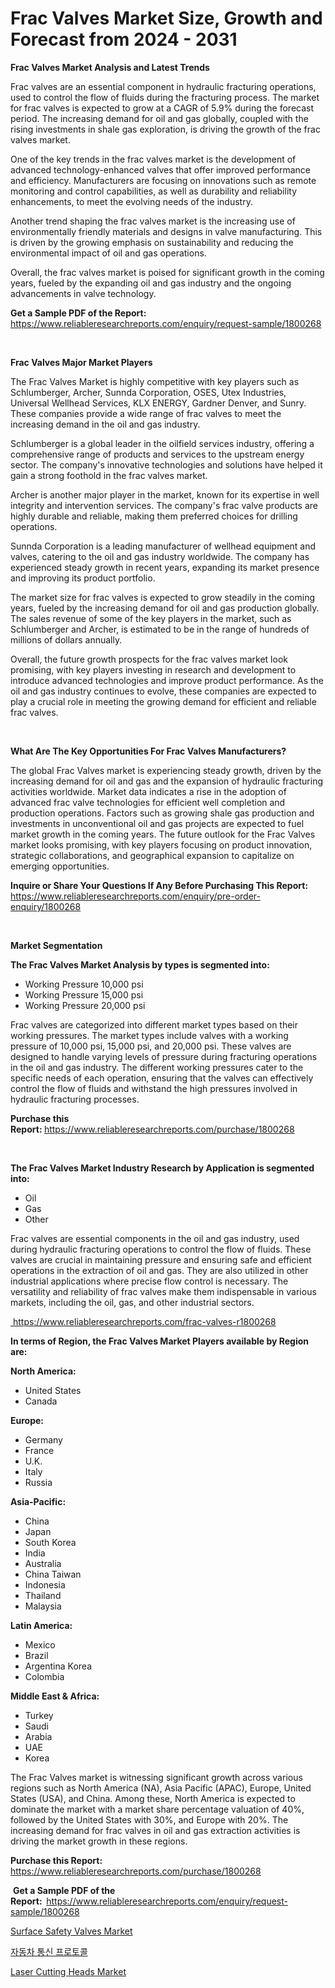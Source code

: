 <p><h1>Frac Valves Market Size, Growth and Forecast from 2024 - 2031</h1></p><p><strong>Frac Valves Market Analysis and Latest Trends</strong></p>
<p><p>Frac valves are an essential component in hydraulic fracturing operations, used to control the flow of fluids during the fracturing process. The market for frac valves is expected to grow at a CAGR of 5.9% during the forecast period. The increasing demand for oil and gas globally, coupled with the rising investments in shale gas exploration, is driving the growth of the frac valves market.</p><p>One of the key trends in the frac valves market is the development of advanced technology-enhanced valves that offer improved performance and efficiency. Manufacturers are focusing on innovations such as remote monitoring and control capabilities, as well as durability and reliability enhancements, to meet the evolving needs of the industry.</p><p>Another trend shaping the frac valves market is the increasing use of environmentally friendly materials and designs in valve manufacturing. This is driven by the growing emphasis on sustainability and reducing the environmental impact of oil and gas operations.</p><p>Overall, the frac valves market is poised for significant growth in the coming years, fueled by the expanding oil and gas industry and the ongoing advancements in valve technology.</p></p>
<p><strong>Get a Sample PDF of the Report:&nbsp;</strong> <a href="https://www.reliableresearchreports.com/enquiry/request-sample/1800268">https://www.reliableresearchreports.com/enquiry/request-sample/1800268</a></p>
<p>&nbsp;</p>
<p><strong>Frac Valves Major Market Players</strong></p>
<p><p>The Frac Valves Market is highly competitive with key players such as Schlumberger, Archer, Sunnda Corporation, OSES, Utex Industries, Universal Wellhead Services, KLX ENERGY, Gardner Denver, and Sunry. These companies provide a wide range of frac valves to meet the increasing demand in the oil and gas industry.</p><p>Schlumberger is a global leader in the oilfield services industry, offering a comprehensive range of products and services to the upstream energy sector. The company's innovative technologies and solutions have helped it gain a strong foothold in the frac valves market.</p><p>Archer is another major player in the market, known for its expertise in well integrity and intervention services. The company's frac valve products are highly durable and reliable, making them preferred choices for drilling operations.</p><p>Sunnda Corporation is a leading manufacturer of wellhead equipment and valves, catering to the oil and gas industry worldwide. The company has experienced steady growth in recent years, expanding its market presence and improving its product portfolio.</p><p>The market size for frac valves is expected to grow steadily in the coming years, fueled by the increasing demand for oil and gas production globally. The sales revenue of some of the key players in the market, such as Schlumberger and Archer, is estimated to be in the range of hundreds of millions of dollars annually.</p><p>Overall, the future growth prospects for the frac valves market look promising, with key players investing in research and development to introduce advanced technologies and improve product performance. As the oil and gas industry continues to evolve, these companies are expected to play a crucial role in meeting the growing demand for efficient and reliable frac valves.</p></p>
<p>&nbsp;</p>
<p><strong>What Are The Key Opportunities For Frac Valves Manufacturers?</strong></p>
<p><p>The global Frac Valves market is experiencing steady growth, driven by the increasing demand for oil and gas and the expansion of hydraulic fracturing activities worldwide. Market data indicates a rise in the adoption of advanced frac valve technologies for efficient well completion and production operations. Factors such as growing shale gas production and investments in unconventional oil and gas projects are expected to fuel market growth in the coming years. The future outlook for the Frac Valves market looks promising, with key players focusing on product innovation, strategic collaborations, and geographical expansion to capitalize on emerging opportunities.</p></p>
<p><strong>Inquire or Share Your Questions If Any Before Purchasing This Report:</strong> <a href="https://www.reliableresearchreports.com/enquiry/pre-order-enquiry/1800268">https://www.reliableresearchreports.com/enquiry/pre-order-enquiry/1800268</a></p>
<p>&nbsp;</p>
<p><strong>Market Segmentation</strong></p>
<p><strong>The Frac Valves Market Analysis by types is segmented into:</strong></p>
<p><ul><li>Working Pressure 10,000 psi</li><li>Working Pressure 15,000 psi</li><li>Working Pressure 20,000 psi</li></ul></p>
<p><p>Frac valves are categorized into different market types based on their working pressures. The market types include valves with a working pressure of 10,000 psi, 15,000 psi, and 20,000 psi. These valves are designed to handle varying levels of pressure during fracturing operations in the oil and gas industry. The different working pressures cater to the specific needs of each operation, ensuring that the valves can effectively control the flow of fluids and withstand the high pressures involved in hydraulic fracturing processes.</p></p>
<p><strong>Purchase this Report:&nbsp;</strong><a href="https://www.reliableresearchreports.com/purchase/1800268">https://www.reliableresearchreports.com/purchase/1800268</a></p>
<p>&nbsp;</p>
<p><strong>The Frac Valves Market Industry Research by Application is segmented into:</strong></p>
<p><ul><li>Oil</li><li>Gas</li><li>Other</li></ul></p>
<p><p>Frac valves are essential components in the oil and gas industry, used during hydraulic fracturing operations to control the flow of fluids. These valves are crucial in maintaining pressure and ensuring safe and efficient operations in the extraction of oil and gas. They are also utilized in other industrial applications where precise flow control is necessary. The versatility and reliability of frac valves make them indispensable in various markets, including the oil, gas, and other industrial sectors.</p></p>
<p><a href="https://www.reliableresearchreports.com/frac-valves-r1800268">&nbsp;https://www.reliableresearchreports.com/frac-valves-r1800268</a></p>
<p><strong>In terms of Region, the Frac Valves Market Players available by Region are:</strong></p>
<p>
    <p> <strong> North America: </strong>
        <ul>
            <li>United States</li>
            <li>Canada</li>
        </ul>
        </p> 
    <p> <strong> Europe: </strong>
        <ul>
            <li>Germany</li>
            <li>France</li>
            <li>U.K.</li>
            <li>Italy</li>
            <li>Russia</li>
        </ul>
        </p> 
    <p> <strong> Asia-Pacific: </strong>
        <ul>
            <li>China</li>
            <li>Japan</li>
            <li>South Korea</li>
            <li>India</li>
            <li>Australia</li>
            <li>China Taiwan</li>
            <li>Indonesia</li>
            <li>Thailand</li>
            <li>Malaysia</li>
        </ul>
        </p> 
    <p> <strong> Latin America: </strong>
        <ul>
            <li>Mexico</li>
            <li>Brazil</li>
            <li>Argentina Korea</li>
            <li>Colombia</li>
        </ul>
        </p> 
    <p> <strong> Middle East & Africa: </strong>
        <ul>
            <li>Turkey</li>
            <li>Saudi</li>
            <li>Arabia</li>
            <li>UAE</li>
            <li>Korea</li>
        </ul>
    </p>
    </p>
<p><p>The Frac Valves market is witnessing significant growth across various regions such as North America (NA), Asia Pacific (APAC), Europe, United States (USA), and China. Among these, North America is expected to dominate the market with a market share percentage valuation of 40%, followed by the United States with 30%, and Europe with 20%. The increasing demand for frac valves in oil and gas extraction activities is driving the market growth in these regions.</p></p>
<p><strong>Purchase this Report: </strong><a href="https://www.reliableresearchreports.com/purchase/1800268">https://www.reliableresearchreports.com/purchase/1800268</a></p>
<p>&nbsp;<strong>Get a Sample PDF of the Report:&nbsp;&nbsp;</strong><a href="https://www.reliableresearchreports.com/enquiry/request-sample/1800268">https://www.reliableresearchreports.com/enquiry/request-sample/1800268</a></p>
<p><strong></strong></p>
<p><p><a href="https://github.com/timeliteaut/Market-Research-Report-List-2/blob/main/surface-safety-valves-market.md">Surface Safety Valves Market</a></p><p><a href="https://github.com/JonHarrtis67676y/Market-Research-Report-List-1/blob/main/411010720666.md">자동차 통신 프로토콜</a></p><p><a href="https://github.com/bobicer/Market-Research-Report-List-2/blob/main/laser-cutting-heads-market.md">Laser Cutting Heads Market</a></p></p>